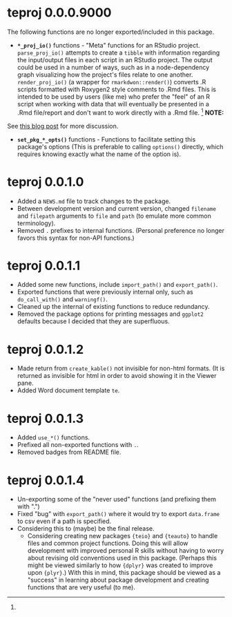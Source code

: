 
# teproj 0.0.0.9000

The following functions are no longer exported/included in this package.

+ __`*_proj_io()`__ functions - "Meta" functions for an RStudio project.
`parse_proj_io()` attempts to create a `tibble` with
information regarding the input/output files in each script in an RStudio project.
The output could be used in a number of ways, such as in a node-dependency graph
visualizing how the project's files relate to one another.
`render_proj_io()` (a wrapper for `rmarkdwon::render()`) converts .R scripts
formatted with Roxygen2 style comments to .Rmd files. This is intended to be used
by users (like me) who prefer the "feel" of an R script when working with data that will
eventually be presented in a .Rmd file/report and don't want to work directly with
a .Rmd file. [^r2rmd] __NOTE:__


[^r2rmd]:
See [this blog post](http://brooksandrew.github.io/simpleblog/articles/render-reports-directly-from-R-scripts/) for more discussion.

+ __`set_pkg_*_opts()`__ functions - Functions to facilitate setting this package's options
(This is preferable to calling `options()` directly,
which requires knowing exactly what the name of the option is).

# teproj 0.0.1.0

+ Added a `NEWS.md` file to track changes to the package.
+ Between development version and current version, changed `filename` and `filepath` arguments
to `file` and `path` (to emulate more common terminology).
+ Removed `.` prefixes to internal functions. (Personal preference no longer
favors this syntax for non-API functions.)

# teproj 0.0.1.1

+ Added some new functions, include `import_path()` and `export_path()`.
+ Exported functions that were previously internal only, such as `do_call_with()` and `warningf()`.
+ Cleaned up the internal of existing functions to reduce redundancy.
+ Removed the package options for printing messages and `ggplot2` defaults
because I decided that they are superfluous.

# teproj 0.0.1.2

+ Made return from `create_kable()` not invisible for non-html formats.
(It is returned as invisible for html in order to avoid showing it in the Viewer pane.
+ Added Word document template `te`.

# teproj 0.0.1.3

+ Added `use_*()` functions.
+ Prefixed all non-exported functions with `.`.
+ Removed badges from README file.

# teproj 0.0.1.4

+ Un-exporting some of the "never used" functions (and prefixing them with ".")
+ Fixed "bug" with `export_path()` where it would try to export `data.frame` to csv
even if a path is specified.
+ Considering this to (maybe) be the final release.
    + Considering creating new packages `{teio}` and `{teauto}` to handle
    files and common project functions. Doing this will allow development
    with improved personal R skills without having to worry about revising old
    conventions used in this package. (Perhaps this might be viewed similarly
    to how `{dplyr}` was created to improve upon `{plyr}`.)
    With this in mind, this package should be viewed as a "success" in learning
    about package development and creating functions that are very useful (to me).
    

